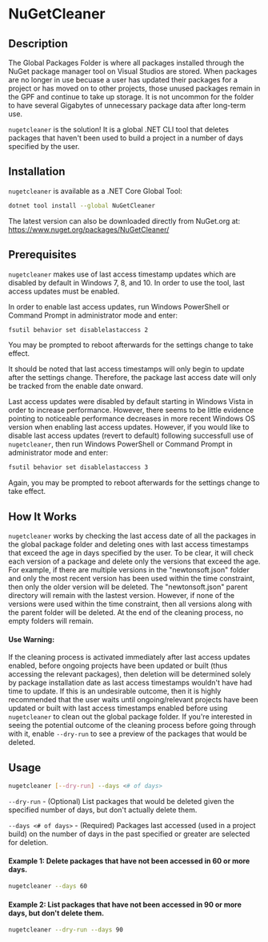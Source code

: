 # NuGetCleaner

## Description

The Global Packages Folder is where all packages installed through the NuGet package manager tool on Visual Studios are stored. When packages are no longer in use becuase a user has updated their packages for a project or has moved on to other projects, those unused packages remain in the GPF and continue to take up storage. It is not uncommon for the folder to have several Gigabytes of unnecessary package data after long-term use.

`nugetcleaner` is the solution! It is a global .NET CLI tool that deletes packages that haven't been used to build a project in a number of days specified by the user.

## Installation

`nugetcleaner` is available as a .NET Core Global Tool:

```bash
dotnet tool install --global NuGetCleaner
```
The latest version can also be downloaded directly from NuGet.org at:
https://www.nuget.org/packages/NuGetCleaner/

## Prerequisites

`nugetcleaner` makes use of last access timestamp updates which are disabled by default in Windows 7, 8, and 10. In order to use the tool, last access updates must be enabled.

In order to enable last access updates, run Windows PowerShell or Command Prompt in administrator mode and enter:
```bash
fsutil behavior set disablelastaccess 2
```

You may be prompted to reboot afterwards for the settings change to take effect.

It should be noted that last access timestamps will only begin to update after the settings change. Therefore, the package last access date will only be tracked from the enable date onward. 

Last access updates were disabled by default starting in Windows Vista in order to increase performance. However, there seems to be little evidence pointing to noticeable performance decreases in more recent Windows OS version when enabling last access updates. However, if you would like to disable last access updates (revert to default) following successfull use of `nugetcleaner`, then run Windows PowerShell or Command Prompt in administrator mode and enter:
```bash
fsutil behavior set disablelastaccess 3
```

Again, you may be prompted to reboot afterwards for the settings change to take effect.

## How It Works

`nugetcleaner` works by checking the last access date of all the packages in the global package folder and deleting ones with last access timestamps that exceed the age in days specified by the user. To be clear, it will check each version of a package and delete only the versions that exceed the age. For example, if there are multiple versions in the "newtonsoft.json" folder and only the most recent version has been used within the time constraint, then only the older version will be deleted. The "newtonsoft.json" parent directory will remain with the lastest version. However, if none of the versions were used within the time constraint, then all versions along with the parent folder will be deleted. At the end of the cleaning process, no empty folders will remain.

#### Use Warning: 
If the cleaning process is activated immediately after last access updates enabled, before ongoing projects have been updated or built (thus accessing the relevant packages), then deletion will be determined solely by package installation date as last access timestamps wouldn't have had time to update. If this is an undesirable outcome, then it is highly recommended that the user waits until ongoing/relevant projects have been updated or built with last access timestamps enabled before using `nugetcleaner` to clean out the global package folder. If you're interested in seeing the potential outcome of the cleaning process before going through with it, enable `--dry-run` to see a preview of the packages that would be deleted.

## Usage

```bash
nugetcleaner [--dry-run] --days <# of days>
```

`--dry-run` - (Optional) List packages that would be deleted given the specified number of days, but don't actually delete them.

`--days <# of days>` - (Required) Packages last accessed (used in a project build) on the number of days in the past specified or greater are selected for deletion.

#### Example 1: Delete packages that have not been accessed in 60 or more days.

```bash
nugetcleaner --days 60
```

#### Example 2: List packages that have not been accessed in 90 or more days, but don't delete them.

```bash
nugetcleaner --dry-run --days 90
```
